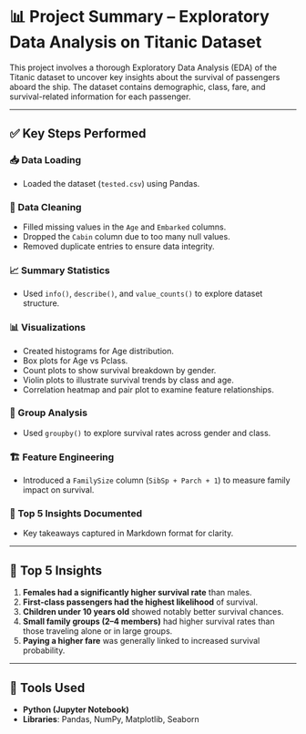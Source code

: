 # 📊 Project Summary – Exploratory Data Analysis on Titanic Dataset

This project involves a thorough Exploratory Data Analysis (EDA) of the Titanic dataset to uncover key insights about the survival of passengers aboard the ship. The dataset contains demographic, class, fare, and survival-related information for each passenger.

---

## ✅ Key Steps Performed

### 📥 Data Loading
- Loaded the dataset (`tested.csv`) using Pandas.

### 🧹 Data Cleaning
- Filled missing values in the `Age` and `Embarked` columns.
- Dropped the `Cabin` column due to too many null values.
- Removed duplicate entries to ensure data integrity.

### 📈 Summary Statistics
- Used `info()`, `describe()`, and `value_counts()` to explore dataset structure.

### 📊 Visualizations
- Created histograms for Age distribution.
- Box plots for Age vs Pclass.
- Count plots to show survival breakdown by gender.
- Violin plots to illustrate survival trends by class and age.
- Correlation heatmap and pair plot to examine feature relationships.

### 👥 Group Analysis
- Used `groupby()` to explore survival rates across gender and class.

### 🏗️ Feature Engineering
- Introduced a `FamilySize` column (`SibSp + Parch + 1`) to measure family impact on survival.

### 🧠 Top 5 Insights Documented
- Key takeaways captured in Markdown format for clarity.

---

## 🌟 Top 5 Insights

1. **Females had a significantly higher survival rate** than males.
2. **First-class passengers had the highest likelihood** of survival.
3. **Children under 10 years old** showed notably better survival chances.
4. **Small family groups (2–4 members)** had higher survival rates than those traveling alone or in large groups.
5. **Paying a higher fare** was generally linked to increased survival probability.

---

## 🧩 Tools Used

- **Python (Jupyter Notebook)**
- **Libraries**: Pandas, NumPy, Matplotlib, Seaborn
